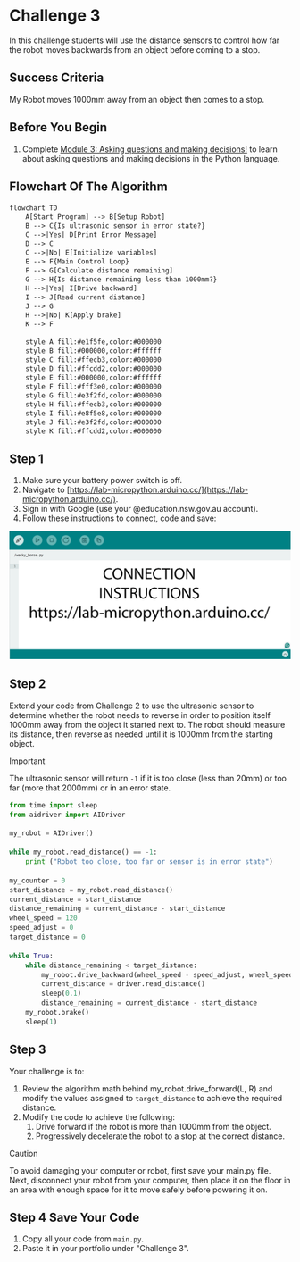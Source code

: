 # Challenge 3

In this challenge students will use the distance sensors to control how far the robot moves backwards from an object before coming to a stop.

## Success Criteria

My Robot moves 1000mm away from an object then comes to a stop.

## Before You Begin

1. Complete [Module 3: Asking questions and making decisions!](https://groklearning.com/learn/python-for-beginners/2/0/) to learn about asking questions and making decisions in the Python language.

## Flowchart Of The Algorithm

```mermaid
flowchart TD
    A[Start Program] --> B[Setup Robot]
    B --> C{Is ultrasonic sensor in error state?}
    C -->|Yes| D[Print Error Message]
    D --> C
    C -->|No| E[Initialize variables]
    E --> F{Main Control Loop}
    F --> G[Calculate distance remaining]
    G --> H{Is distance remaining less than 1000mm?}
    H -->|Yes| I[Drive backward]
    I --> J[Read current distance]
    J --> G
    H -->|No| K[Apply brake]
    K --> F

    style A fill:#e1f5fe,color:#000000
    style B fill:#000000,color:#ffffff
    style C fill:#ffecb3,color:#000000
    style D fill:#ffcdd2,color:#000000
    style E fill:#000000,color:#ffffff
    style F fill:#fff3e0,color:#000000
    style G fill:#e3f2fd,color:#000000
    style H fill:#ffecb3,color:#000000
    style I fill:#e8f5e8,color:#000000
    style J fill:#e3f2fd,color:#000000
    style K fill:#ffcdd2,color:#000000
```

## Step 1

1. Make sure your battery power switch is off.
2. Navigate to [https://lab-micropython.arduino.cc/](https://lab-micropython.arduino.cc/).
3. Sign in with Google (use your @education.nsw.gov.au account).
4. Follow these instructions to connect, code and save:

![Animated connection instructions](images/instructions.gif "Animated connection instructions")

## Step 2

Extend your code from Challenge 2 to use the ultrasonic sensor to determine whether the robot needs to reverse in order to position itself 1000mm away from the object it started next to. The robot should measure its distance, then reverse as needed until it is 1000mm from the starting object.

> [!important]
> The ultrasonic sensor will return `-1` if it is too close (less than 20mm) or too far (more that 2000mm) or in an error state.

```python
from time import sleep
from aidriver import AIDriver

my_robot = AIDriver()

while my_robot.read_distance() == -1:
    print ("Robot too close, too far or sensor is in error state")

my_counter = 0
start_distance = my_robot.read_distance()
current_distance = start_distance
distance_remaining = current_distance - start_distance
wheel_speed = 120
speed_adjust = 0
target_distance = 0

while True:
    while distance_remaining < target_distance:
        my_robot.drive_backward(wheel_speed - speed_adjust, wheel_speed + speed_adjust)
        current_distance = driver.read_distance()
        sleep(0.1)
        distance_remaining = current_distance - start_distance
    my_robot.brake()
    sleep(1)
```

## Step 3

Your challenge is to:

1. Review the algorithm math behind my_robot.drive_forward(L, R) and modify the values assigned to `target_distance` to achieve the required distance.
2. Modify the code to achieve the following:
   1. Drive forward if the robot is more than 1000mm from the object.
   2. Progressively decelerate the robot to a stop at the correct distance.

> [!Caution]
> To avoid damaging your computer or robot, first save your main.py file. Next, disconnect your robot from your computer, then place it on the floor in an area with enough space for it to move safely before powering it on.

## Step 4 Save Your Code

1. Copy all your code from `main.py`.
2. Paste it in your portfolio under "Challenge 3".
